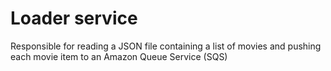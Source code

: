 # Loader service
Responsible for reading a JSON file containing a list of movies and pushing each movie item to an Amazon Queue Service (SQS)